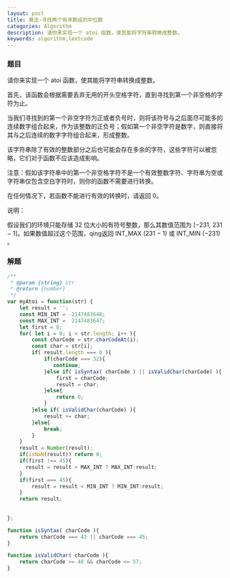 ```yaml
---
layout: post
title: 算法-寻找两个有序数组的中位数
categories: Algorithm
description: 请你来实现一个 atoi 函数，使其能将字符串转换成整数。
keywords: algorithm,leetcode
---
```

### 题目
请你来实现一个 atoi 函数，使其能将字符串转换成整数。  

首先，该函数会根据需要丢弃无用的开头空格字符，直到寻找到第一个非空格的字符为止。  

当我们寻找到的第一个非空字符为正或者负号时，则将该符号与之后面尽可能多的连续数字组合起来，作为该整数的正负号；假如第一个非空字符是数字，则直接将其与之后连续的数字字符组合起来，形成整数。  

该字符串除了有效的整数部分之后也可能会存在多余的字符，这些字符可以被忽略，它们对于函数不应该造成影响。  

注意：假如该字符串中的第一个非空格字符不是一个有效整数字符、字符串为空或字符串仅包含空白字符时，则你的函数不需要进行转换。

在任何情况下，若函数不能进行有效的转换时，请返回 0。  

说明：  

假设我们的环境只能存储 32 位大小的有符号整数，那么其数值范围为 [−231,  231 − 1]。如果数值超过这个范围，qing返回  INT_MAX (231 − 1) 或 INT_MIN (−231) 。
### 解题
```javascript
/**
 * @param {string} str
 * @return {number}
 */
var myAtoi = function(str) {
    let result = '';
    const MIN_INT = -2147483648;
    const MAX_INT =  2147483647;
    let first = 0;
    for( let i = 0; i < str.length; i++ ){
        const charCode = str.charCodeAt(i);
        const char = str[i];
        if( result.length === 0 ){
            if(charCode === 32){
               continue;
            }else if( isSyntax( charCode ) || isValidChar(charCode) ){
                first = charCode;
                result = char;
            }else{
                return 0;
            }
        }else if( isValidChar(charCode) ){
            result += char;
        }else{
            break;
        }
    }
    result = Number(result);
    if(isNaN(result)) return 0;
    if(first !== 45){
      result = result > MAX_INT ? MAX_INT:result;  
    } 
    if(first === 45){
        result = result < MIN_INT ? MIN_INT:result;  
    }
    return result;
    
    
};

function isSyntax( charCode ){
    return charCode === 43 || charCode === 45;
}

function isValidChar( charCode ){
    return charCode >= 48 && charCode <= 57;
}
```
